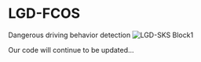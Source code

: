 # LGD-FCOS
Dangerous driving behavior detection
![LGD-SKS Block1](https://github.com/Northcandle/LGD-FCOS/assets/52914742/6f922f03-2b08-4918-99a8-ec7383b15162)



Our code will continue to be updated...
